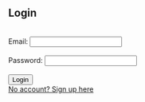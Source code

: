 ## Login
<br>

<form action="login()">
    Email: <input type="email" required>
    <br>
    <br>
    Password: <input type="password" required>
    <br>
    <br>
    <button>Login</button>
    <br>
    <a href="signup">No account? Sign up here</a>
</form>

<br>

<script>
    /*
data = {email:"a@gmail.com",password:"a"};
fetch("https://crimebusterstest.tk/login/authenticate", {method: 'POST', mode: 'no-cors', headers: {'Accept': 'application/json', 'Content-Type':'application/json'}, body: JSON.stringify(data)})
*/
    data = {email:"a@gmail.com",password:"a"};
fetch("https://crimebusterstest.tk/login/authenticate", {method: 'POST',  headers: {'Accept': 'application/json', 'Content-Type':'application/json'}, body: JSON.stringify(data)})
</script>